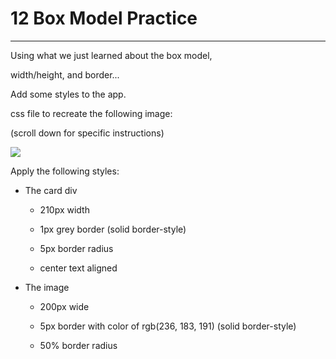 # 12 Box Model Practice

---

Using what we just learned about the box model, <br/>

width/height, and border... <br/>

Add some styles to the app. <br/>

css file to recreate the following image: <br/>

(scroll down for specific instructions) <br/>

<img src="https://img-b.udemycdn.com/redactor/raw/2020-10-05_21-01-45-de54eaca53cefb4ccb6d07cb0bbbda7a.png"><br/>

Apply the following styles: <br/>

- The card div

  - 210px width

  - 1px grey border (solid border-style)

  - 5px border radius

  - center text aligned

- The image

  - 200px wide

  - 5px border with color of rgb(236, 183, 191) (solid border-style)

  - 50% border radius
